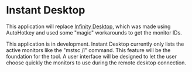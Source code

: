 # Instant Desktop
This application will replace [Infinity Desktop](https://github.com/DaraJKong/Infinity-Desktop), which was made using AutoHotkey and used some "magic" workarounds to get the monitor IDs.

This application is in development. Instant Desktop currently only lists the active monitors like the "mstsc /l" command. This feature will be the foundation for the tool. A user interface will be designed to let the user choose quickly the monitors to use during the remote desktop connection.